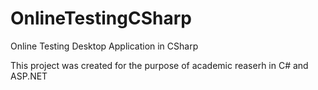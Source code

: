 # OnlineTestingCSharp
Online Testing Desktop Application in CSharp

This project was created for the purpose of academic reaserh in C# and ASP.NET
